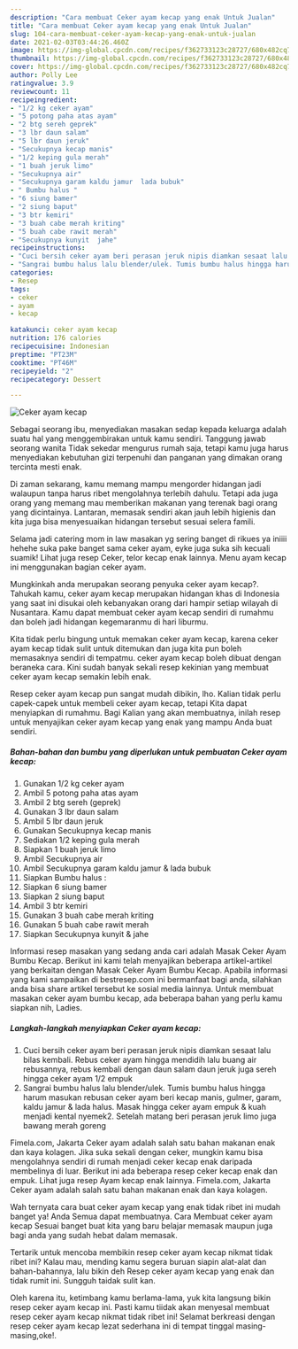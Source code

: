 ```yaml
---
description: "Cara membuat Ceker ayam kecap yang enak Untuk Jualan"
title: "Cara membuat Ceker ayam kecap yang enak Untuk Jualan"
slug: 104-cara-membuat-ceker-ayam-kecap-yang-enak-untuk-jualan
date: 2021-02-03T03:44:26.460Z
image: https://img-global.cpcdn.com/recipes/f362733123c28727/680x482cq70/ceker-ayam-kecap-foto-resep-utama.jpg
thumbnail: https://img-global.cpcdn.com/recipes/f362733123c28727/680x482cq70/ceker-ayam-kecap-foto-resep-utama.jpg
cover: https://img-global.cpcdn.com/recipes/f362733123c28727/680x482cq70/ceker-ayam-kecap-foto-resep-utama.jpg
author: Polly Lee
ratingvalue: 3.9
reviewcount: 11
recipeingredient:
- "1/2 kg ceker ayam"
- "5 potong paha atas ayam"
- "2 btg sereh geprek"
- "3 lbr daun salam"
- "5 lbr daun jeruk"
- "Secukupnya kecap manis"
- "1/2 keping gula merah"
- "1 buah jeruk limo"
- "Secukupnya air"
- "Secukupnya garam kaldu jamur  lada bubuk"
- " Bumbu halus "
- "6 siung bamer"
- "2 siung baput"
- "3 btr kemiri"
- "3 buah cabe merah kriting"
- "5 buah cabe rawit merah"
- "Secukupnya kunyit  jahe"
recipeinstructions:
- "Cuci bersih ceker ayam beri perasan jeruk nipis diamkan sesaat lalu bilas kembali. Rebus ceker ayam hingga mendidih lalu buang air rebusannya, rebus kembali dengan daun salam daun jeruk juga sereh hingga ceker ayam 1/2 empuk"
- "Sangrai bumbu halus lalu blender/ulek. Tumis bumbu halus hingga harum masukan rebusan ceker ayam beri kecap manis, gulmer, garam, kaldu jamur &amp; lada halus. Masak hingga ceker ayam empuk &amp; kuah menjadi kental nyemek2. Setelah matang beri perasan jeruk limo juga bawang merah goreng"
categories:
- Resep
tags:
- ceker
- ayam
- kecap

katakunci: ceker ayam kecap 
nutrition: 176 calories
recipecuisine: Indonesian
preptime: "PT23M"
cooktime: "PT46M"
recipeyield: "2"
recipecategory: Dessert

---
```



![Ceker ayam kecap](https://img-global.cpcdn.com/recipes/f362733123c28727/680x482cq70/ceker-ayam-kecap-foto-resep-utama.jpg)

Sebagai seorang ibu, menyediakan masakan sedap kepada keluarga adalah suatu hal yang menggembirakan untuk kamu sendiri. Tanggung jawab seorang  wanita Tidak sekedar mengurus rumah saja, tetapi kamu juga harus menyediakan kebutuhan gizi terpenuhi dan panganan yang dimakan orang tercinta mesti enak.

Di zaman  sekarang, kamu memang mampu mengorder hidangan jadi walaupun tanpa harus ribet mengolahnya terlebih dahulu. Tetapi ada juga orang yang memang mau memberikan makanan yang terenak bagi orang yang dicintainya. Lantaran, memasak sendiri akan jauh lebih higienis dan kita juga bisa menyesuaikan hidangan tersebut sesuai selera famili. 

Selama jadi catering mom in law masakan yg sering banget di rikues ya iniiii hehehe suka pake banget sama ceker ayam, eyke juga suka sih kecuali suamik! Lihat juga resep Ceker, telor kecap enak lainnya. Menu ayam kecap ini menggunakan bagian ceker ayam.

Mungkinkah anda merupakan seorang penyuka ceker ayam kecap?. Tahukah kamu, ceker ayam kecap merupakan hidangan khas di Indonesia yang saat ini disukai oleh kebanyakan orang dari hampir setiap wilayah di Nusantara. Kamu dapat membuat ceker ayam kecap sendiri di rumahmu dan boleh jadi hidangan kegemaranmu di hari liburmu.

Kita tidak perlu bingung untuk memakan ceker ayam kecap, karena ceker ayam kecap tidak sulit untuk ditemukan dan juga kita pun boleh memasaknya sendiri di tempatmu. ceker ayam kecap boleh dibuat dengan beraneka cara. Kini sudah banyak sekali resep kekinian yang membuat ceker ayam kecap semakin lebih enak.

Resep ceker ayam kecap pun sangat mudah dibikin, lho. Kalian tidak perlu capek-capek untuk membeli ceker ayam kecap, tetapi Kita dapat menyiapkan di rumahmu. Bagi Kalian yang akan membuatnya, inilah resep untuk menyajikan ceker ayam kecap yang enak yang mampu Anda buat sendiri.

<!--inarticleads1-->

##### Bahan-bahan dan bumbu yang diperlukan untuk pembuatan Ceker ayam kecap:

1. Gunakan 1/2 kg ceker ayam
1. Ambil 5 potong paha atas ayam
1. Ambil 2 btg sereh (geprek)
1. Gunakan 3 lbr daun salam
1. Ambil 5 lbr daun jeruk
1. Gunakan Secukupnya kecap manis
1. Sediakan 1/2 keping gula merah
1. Siapkan 1 buah jeruk limo
1. Ambil Secukupnya air
1. Ambil Secukupnya garam kaldu jamur &amp; lada bubuk
1. Siapkan  Bumbu halus :
1. Siapkan 6 siung bamer
1. Siapkan 2 siung baput
1. Ambil 3 btr kemiri
1. Gunakan 3 buah cabe merah kriting
1. Gunakan 5 buah cabe rawit merah
1. Siapkan Secukupnya kunyit &amp; jahe


Informasi resep masakan yang sedang anda cari adalah Masak Ceker Ayam Bumbu Kecap. Berikut ini kami telah menyajikan beberapa artikel-artikel yang berkaitan dengan Masak Ceker Ayam Bumbu Kecap. Apabila informasi yang kami sampaikan di bestresep.com ini bermanfaat bagi anda, silahkan anda bisa share artikel tersebut ke sosial media lainnya. Untuk membuat masakan ceker ayam bumbu kecap, ada beberapa bahan yang perlu kamu siapkan nih, Ladies. 

<!--inarticleads2-->

##### Langkah-langkah menyiapkan Ceker ayam kecap:

1. Cuci bersih ceker ayam beri perasan jeruk nipis diamkan sesaat lalu bilas kembali. Rebus ceker ayam hingga mendidih lalu buang air rebusannya, rebus kembali dengan daun salam daun jeruk juga sereh hingga ceker ayam 1/2 empuk
1. Sangrai bumbu halus lalu blender/ulek. Tumis bumbu halus hingga harum masukan rebusan ceker ayam beri kecap manis, gulmer, garam, kaldu jamur &amp; lada halus. Masak hingga ceker ayam empuk &amp; kuah menjadi kental nyemek2. Setelah matang beri perasan jeruk limo juga bawang merah goreng


Fimela.com, Jakarta Ceker ayam adalah salah satu bahan makanan enak dan kaya kolagen. Jika suka sekali dengan ceker, mungkin kamu bisa mengolahnya sendiri di rumah menjadi ceker kecap enak daripada membelinya di luar. Berikut ini ada beberapa resep ceker kecap enak dan empuk. Lihat juga resep Ayam kecap enak lainnya. Fimela.com, Jakarta Ceker ayam adalah salah satu bahan makanan enak dan kaya kolagen. 

Wah ternyata cara buat ceker ayam kecap yang enak tidak ribet ini mudah banget ya! Anda Semua dapat membuatnya. Cara Membuat ceker ayam kecap Sesuai banget buat kita yang baru belajar memasak maupun juga bagi anda yang sudah hebat dalam memasak.

Tertarik untuk mencoba membikin resep ceker ayam kecap nikmat tidak ribet ini? Kalau mau, mending kamu segera buruan siapin alat-alat dan bahan-bahannya, lalu bikin deh Resep ceker ayam kecap yang enak dan tidak rumit ini. Sungguh taidak sulit kan. 

Oleh karena itu, ketimbang kamu berlama-lama, yuk kita langsung bikin resep ceker ayam kecap ini. Pasti kamu tiidak akan menyesal membuat resep ceker ayam kecap nikmat tidak ribet ini! Selamat berkreasi dengan resep ceker ayam kecap lezat sederhana ini di tempat tinggal masing-masing,oke!.

